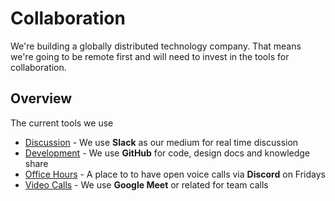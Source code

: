# Collaboration

We're building a globally distributed technology company. That means we're going to be remote first 
and will need to invest in the tools for collaboration.

## Overview

The current tools we use

- [Discussion](https://slack.m3o.com) - We use **Slack** as our medium for real time discussion
- [Development](https://github.com/m3o/development) - We use **GitHub** for code, design docs and knowledge share
- [Office Hours](https://discord.gg/hbmJEct) - A place to to have open voice calls via **Discord** on Fridays
- [Video Calls](https://meet.google.com) - We use **Google Meet** or related for team calls
